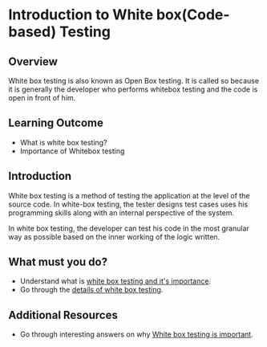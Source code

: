 # Introduction to White box(Code-based) Testing

## Overview

White box testing is also known as Open Box testing. It is called so because it is generally the developer who performs whitebox testing and the code is open in front of him. 

## Learning Outcome

- What is white box testing?
- Importance of Whitebox testing

## Introduction 

White box testing is a method of testing the application at the level of the source code. In white-box testing, the tester designs test cases uses his programming skills along with an internal perspective of the system.

In white box testing, the developer can test his code in the most granular way as possible based on the inner working of the logic written.


## What must you do? 
- Understand what is [white box testing and it's importance](https://www.xenonstack.com/insights/what-is-white-box-testing/).
- Go through the [details of white box testing](https://www.guru99.com/white-box-testing.html).

## Additional Resources
- Go through interesting answers on why [White box testing is important](https://www.quora.com/What-is-white-box-testing-Why-is-it-necessary).

